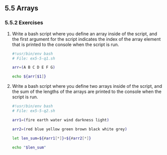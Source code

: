 ## 5.5 Arrays

### 5.5.2 Exercises

1. Write a bash script where you define an array inside of the script, and the first argument for the script indicates the index of the array element that is printed to the console when the script is run.

    ```bash
    #!usr/bin/env bash
    # File: ex5-5-q1.sh

    arr=(A B C D E F G)

    echo ${arr[$1]}
    ```

2. Write a bash script where you define two arrays inside of the script, and the sum of the lengths of the arrays are printed to the console when the script is
run.

    ```bash
    #!usr/bin/env bash
    # File: ex5-5-q2.sh
    
    arr1=(fire earth water wind darkness light)
    
    arr2=(red blue yellow green brown black white grey)

    let len_sum=${#arr1[*]}+${#arr2[*]}
    
    echo "$len_sum"
    ```
